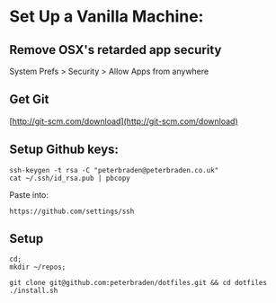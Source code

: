 # Set Up a Vanilla Machine:

## Remove OSX's retarded app security
System Prefs > Security > Allow Apps from anywhere

## Get Git
[http://git-scm.com/download](http://git-scm.com/download)

## Setup Github keys:
```shell
ssh-keygen -t rsa -C "peterbraden@peterbraden.co.uk"
cat ~/.ssh/id_rsa.pub | pbcopy
```

Paste into:
```shell
https://github.com/settings/ssh
```

## Setup
```shell
cd;
mkdir ~/repos;

git clone git@github.com:peterbraden/dotfiles.git && cd dotfiles
./install.sh
```






